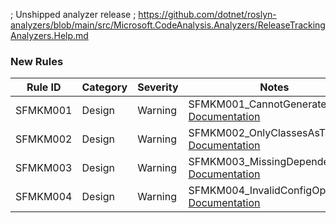 ﻿; Unshipped analyzer release
; https://github.com/dotnet/roslyn-analyzers/blob/main/src/Microsoft.CodeAnalysis.Analyzers/ReleaseTrackingAnalyzers.Help.md

### New Rules

Rule ID | Category | Severity | Notes
--------|----------|----------|--------------------
SFMKM001 |  Design  |  Warning | SFMKM001_CannotGenerateMocks, [Documentation](https://github.com/Bungalow64/SlowFox/blob/main/src/SlowFox.UnitTestMocks.MSTest/Documentation/RuleDocumentation.md)
SFMKM002 |  Design  |  Warning | SFMKM002_OnlyClassesAsTarget, [Documentation](https://github.com/Bungalow64/SlowFox/blob/main/src/SlowFox.UnitTestMocks.MSTest/Documentation/RuleDocumentation.md)
SFMKM003 |  Design  |  Warning | SFMKM003_MissingDependency, [Documentation](https://github.com/Bungalow64/SlowFox/blob/main/src/SlowFox.UnitTestMocks.MSTest/Documentation/RuleDocumentation.md)
SFMKM004 |  Design  |  Warning | SFMKM004_InvalidConfigOption, [Documentation](https://github.com/Bungalow64/SlowFox/blob/main/src/SlowFox.UnitTestMocks.MSTest/Documentation/RuleDocumentation.md)